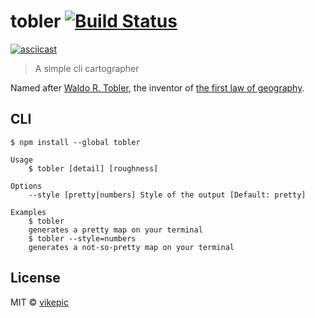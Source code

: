 # tobler [![Build Status](https://travis-ci.org/vikepic/tobler.svg?branch=master)](https://travis-ci.org/vikepic/tobler)

[![asciicast](https://asciinema.org/a/60YPdDBB5sCstpqAxsRFWu6Sy.png)](https://asciinema.org/a/60YPdDBB5sCstpqAxsRFWu6Sy)

> A simple cli cartographer

Named after [Waldo R. Tobler](https://en.wikipedia.org/wiki/Waldo_R._Tobler), the inventor of [the first law of geography](https://en.wikipedia.org/wiki/Tobler%27s_first_law_of_geography).

## CLI

```
$ npm install --global tobler
```

```
Usage
	$ tobler [detail] [roughness]

Options
	--style [pretty|numbers] Style of the output [Default: pretty]

Examples
	$ tobler
	generates a pretty map on your terminal
	$ tobler --style=numbers
	generates a not-so-pretty map on your terminal
```

## License

MIT © [vikepic](https://vikepic.github.io)

